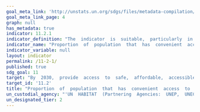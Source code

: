 ```yaml
---
goal_meta_link: 'http://unstats.un.org/sdgs/files/metadata-compilation/Metadata-Goal-11.pdf'
goal_meta_link_page: 4
graph: null
has_metadata: true
indicator: 11.2.1
indicator_definition: "The  indicator  is  suitable,  particularly  in  the  countries/cities  where  the  information  exists.  The  Target  is  too  broad  intending  to  measure  multiple  aspects  of  urban  mobility.  The  indicator  covers  three  critical  aspects  of  this  target:  accessible  in  distance,  energy-efficient  and  the  expansion  of  public  transport.  \tUN-Habitat  position,  in  line  with  all  the  organizations  supporting  this  indicator,  is  that  necessary  adjustments  are  required  to  minimize  its  complexity  and  make  it  more  suitable  for  global  monitoring.  \tThe  indicator  can  be  measured  by  a  proxy,  which  is  the  proportion  of  the  population  that  has  a  public  transit  stop  within  0.5  km.  This  reduces  the  complexity  of  the  20  minutes  (which  is  very  variable  in  different  hours  of  the  day  or  days  of  the  week).  \tIn  case  there  is  no  spatial  information  on  the  population  location  and  density,  the  indicator  can  measure  the  proportion  of  the  surface  that  has  a  public  transit  stop.  \tAs  cities/countries  evolve  in  their  data  collection  systems,  the  indicator  could  be  harmonized  to  include  the  elements  indicated  by  the  EC  (street  network  and  frequency  of  the  transport)."
indicator_name: "Proportion  of  population  that  has  convenient  access  to  public  transport,  by  sex,  age  and  persons  with  disabilities"
indicator_variable: null
layout: indicator
permalink: /11-2-1/
published: true
sdg_goal: 11
target: "By  2030,  provide  access  to  safe,  affordable,  accessible  and  sustainable  transport  systems  for  all,  improving  road  safety,  notably  by  expanding  public  transport,  with  special  attention  to  the  needs  of  those  in  vulnerable  situations,  women,  children,  persons  with  disabilities  and  older  persons."
target_id: '11.2'
title: "Proportion  of  population  that  has  convenient  access  to  public  transport,  by  sex,  age  and  persons  with  disabilities"
un_custodial_agency: "'UN  HABITAT  (Partnering  Agencies:  UNEP,  UNECE)'"
un_designated_tier: 2
---
```

